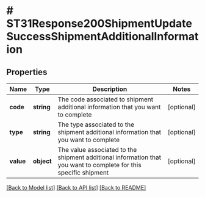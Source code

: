 # # ST31Response200ShipmentUpdateSuccessShipmentAdditionalInformation

## Properties

Name | Type | Description | Notes
------------ | ------------- | ------------- | -------------
**code** | **string** | The code associated to shipment additional information that you want to complete | [optional]
**type** | **string** | The type associated to the shipment additional information that you want to complete | [optional]
**value** | **object** | The value associated to the shipment additional information that you want to complete for this specific shipment | [optional]

[[Back to Model list]](../../README.md#models) [[Back to API list]](../../README.md#endpoints) [[Back to README]](../../README.md)
